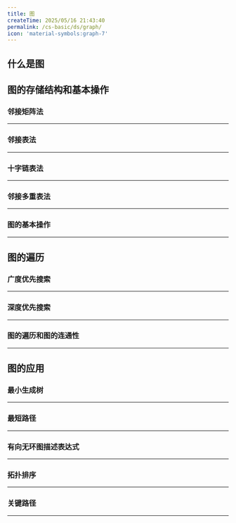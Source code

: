 ```yaml
---
title: 图
createTime: 2025/05/16 21:43:40
permalink: /cs-basic/ds/graph/
icon: 'material-symbols:graph-7'
---
```


## **什么是图**

## **图的存储结构和基本操作**

### **邻接矩阵法**

---


### **邻接表法**
---

### **十字链表法**
---

### **邻接多重表法**
---

### **图的基本操作**
---

## **图的遍历**

### **广度优先搜索**
---

### **深度优先搜索**
---

### **图的遍历和图的连通性**
---

## **图的应用**

### **最小生成树**
---

### **最短路径**
---

### **有向无环图描述表达式**
---

### **拓扑排序**
---

### **关键路径**
---